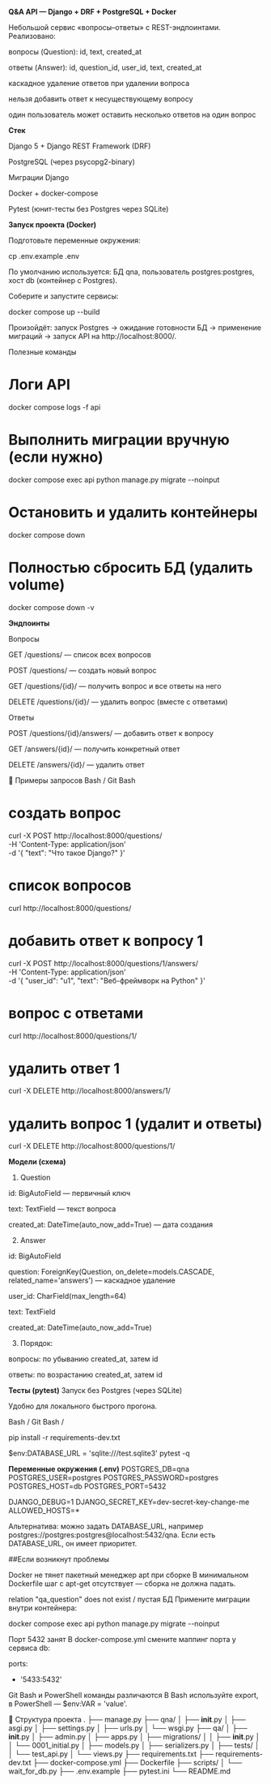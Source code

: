 **Q&A API — Django + DRF + PostgreSQL + Docker**

Небольшой сервис «вопросы–ответы» с REST-эндпоинтами. Реализовано:

вопросы (Question): id, text, created_at

ответы (Answer): id, question_id, user_id, text, created_at

каскадное удаление ответов при удалении вопроса

нельзя добавить ответ к несуществующему вопросу

один пользователь может оставить несколько ответов на один вопрос

**Стек**

Django 5 + Django REST Framework (DRF)

PostgreSQL (через psycopg2-binary)

Миграции Django

Docker + docker-compose

Pytest (юнит-тесты без Postgres через SQLite)

**Запуск проекта (Docker)**

Подготовьте переменные окружения:

cp .env.example .env


По умолчанию используется: БД qna, пользователь postgres:postgres, хост db (контейнер с Postgres).

Соберите и запустите сервисы:

docker compose up --build


Произойдёт: запуск Postgres → ожидание готовности БД → применение миграций → запуск API на http://localhost:8000/.

Полезные команды
# Логи API
docker compose logs -f api

# Выполнить миграции вручную (если нужно)
docker compose exec api python manage.py migrate --noinput

# Остановить и удалить контейнеры
docker compose down

# Полностью сбросить БД (удалить volume)
docker compose down -v

**Эндпоинты**

Вопросы

GET /questions/ — список всех вопросов

POST /questions/ — создать новый вопрос

GET /questions/{id}/ — получить вопрос и все ответы на него

DELETE /questions/{id}/ — удалить вопрос (вместе с ответами)

Ответы

POST /questions/{id}/answers/ — добавить ответ к вопросу

GET /answers/{id}/ — получить конкретный ответ

DELETE /answers/{id}/ — удалить ответ

🧪 Примеры запросов
Bash / Git Bash 
# создать вопрос
curl -X POST http://localhost:8000/questions/ \
  -H 'Content-Type: application/json' \
  -d '{ "text": "Что такое Django?" }'

# список вопросов
curl http://localhost:8000/questions/

# добавить ответ к вопросу 1
curl -X POST http://localhost:8000/questions/1/answers/ \
  -H 'Content-Type: application/json' \
  -d '{ "user_id": "u1", "text": "Веб-фреймворк на Python" }'

# вопрос с ответами
curl http://localhost:8000/questions/1/

# удалить ответ 1
curl -X DELETE http://localhost:8000/answers/1/

# удалить вопрос 1 (удалит и ответы)
curl -X DELETE http://localhost:8000/questions/1/


**Модели (схема)**

1) Question

id: BigAutoField — первичный ключ

text: TextField — текст вопроса

created_at: DateTime(auto_now_add=True) — дата создания

2) Answer

id: BigAutoField

question: ForeignKey(Question, on_delete=models.CASCADE, related_name='answers') — каскадное удаление

user_id: CharField(max_length=64)

text: TextField

created_at: DateTime(auto_now_add=True)

3) Порядок:

вопросы: по убыванию created_at, затем id

ответы: по возрастанию created_at, затем id

**Тесты (pytest)**
Запуск без Postgres (через SQLite)

Удобно для локального быстрого прогона.

Bash / Git Bash /

pip install -r requirements-dev.txt

$env:DATABASE_URL = 'sqlite:///test.sqlite3'
pytest -q

**Переменные окружения (.env)**
POSTGRES_DB=qna
POSTGRES_USER=postgres
POSTGRES_PASSWORD=postgres
POSTGRES_HOST=db
POSTGRES_PORT=5432

DJANGO_DEBUG=1
DJANGO_SECRET_KEY=dev-secret-key-change-me
ALLOWED_HOSTS=*


Альтернатива: можно задать DATABASE_URL, например postgres://postgres:postgres@localhost:5432/qna. Если есть DATABASE_URL, он имеет приоритет.

##Если возникнут проблемы

Docker не тянет пакетный менеджер apt при сборке
В минимальном Dockerfile шаг с apt-get отсутствует — сборка не должна падать.

relation "qa_question" does not exist / пустая БД
Примените миграции внутри контейнера:

docker compose exec api python manage.py migrate --noinput


Порт 5432 занят
В docker-compose.yml смените маппинг порта у сервиса db:

ports:
  - '5433:5432'


Git Bash и PowerShell команды различаются
В Bash используйте export, в PowerShell — $env:VAR = 'value'.

📁 Структура проекта
.
├── manage.py
├── qna/
│   ├── __init__.py
│   ├── asgi.py
│   ├── settings.py
│   ├── urls.py
│   └── wsgi.py
├── qa/
│   ├── __init__.py
│   ├── admin.py
│   ├── apps.py
│   ├── migrations/
│   │   ├── __init__.py
│   │   └── 0001_initial.py
│   ├── models.py
│   ├── serializers.py
│   ├── tests/
│   │   └── test_api.py
│   └── views.py
├── requirements.txt
├── requirements-dev.txt
├── docker-compose.yml
├── Dockerfile
├── scripts/
│   └── wait_for_db.py
├── .env.example
├── pytest.ini
└── README.md
